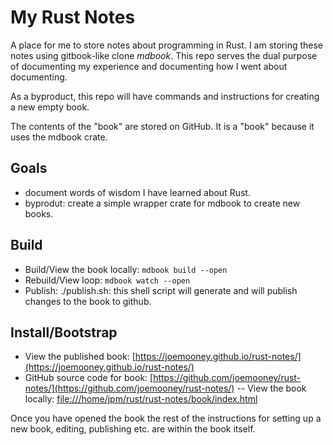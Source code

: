 # My Rust Notes

A place for me to store notes about programming in Rust. 
I am storing these notes using gitbook-like clone *mdbook*.
This repo serves the dual purpose of documenting my experience
and documenting how I went about documenting.

As a byproduct, this repo will have commands and instructions for
creating a new empty book.

The contents of the "book" are stored on GitHub.
It is a "book" because it uses the mdbook crate.

## Goals

- document words of wisdom I have learned about Rust.
- byprodut: create a simple wrapper crate for mdbook to create new books.

## Build

- Build/View the book locally: ```mdbook build --open```
- Rebuild/View loop: ```mdbook watch --open```
- Publish: ./publish.sh:  this shell script will generate and will publish changes to the book to github.

## Install/Bootstrap

- View the published book:  [https://joemooney.github.io/rust-notes/](https://joemooney.github.io/rust-notes/)
- GitHub source code for book: [https://github.com/joemooney/rust-notes/](https://github.com/joemooney/rust-notes/)
-- View the book locally: [file:///home/jpm/rust/rust-notes/book/index.html](file:///home/jpm/rust/rust-notes/book/index.html)

Once you have opened the book the rest of the instructions for
setting up a new book, editing, publishing etc. are within the book itself.
